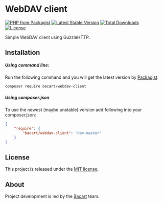 WebDAV client
=============
[![PHP from Packagist](https://img.shields.io/packagist/php-v/symfony/symfony.svg)](https://packagist.org/packages/bacart/webdav-client)
[![Latest Stable Version](https://poser.pugx.org/bacart/webdav-client/v/stable.png)](https://packagist.org/packages/bacart/webdav-client)
[![Total Downloads](https://poser.pugx.org/bacart/webdav-client/downloads.svg)](https://packagist.org/packages/bacart/webdav-client)
[![License](https://poser.pugx.org/bacart/webdav-client/license.svg)](LICENSE)

Simple WebDAV client using GuzzleHTTP.

Installation
------------
##### Using command line:
Run the following command and you will get the latest version by [Packagist][1].

```bash
composer require bacart/webdav-client
```

##### Using composer.json
To use the newest (maybe unstable) version add following into your composer.json:

```json
{
    "require": {
        "bacart/webdav-client": "dev-master"
    }
}
```

License
-------
This project is released under the [MIT license](LICENSE).

About
-----
Project development is led by the [Bacart][2] team.

[1]: https://packagist.org/packages/bacart/webdav-client
[2]: https://github.com/bacart
